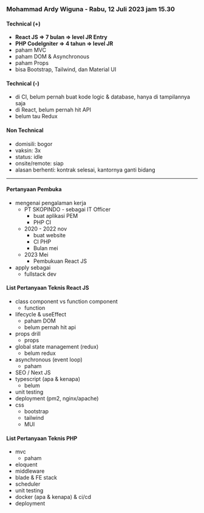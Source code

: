 ### Mohammad Ardy Wiguna - Rabu, 12 Juli 2023 jam 15.30

#### Technical (+) 

- **React JS => 7 bulan => level JR Entry**  
- **PHP CodeIgniter => 4 tahun => level JR**
- paham MVC
- paham DOM & Asynchronous
- paham Props
- bisa Bootstrap, Tailwind, dan Material UI

#### Technical (-)  

- di CI, belum pernah buat kode logic & database, hanya di tampilannya saja
- di React, belum pernah hit API
- belum tau Redux

#### Non Technical  

- domisili: bogor
- vaksin: 3x
- status: idle
- onsite/remote: siap
- alasan berhenti: kontrak selesai, kantornya ganti bidang

---

#### Pertanyaan Pembuka

- mengenai pengalaman kerja  
	- PT SKOPINDO - sebagai IT Officer
		- buat aplikasi PEM
		- PHP CI
	- 2020 - 2022 nov
		- buat website
		- CI PHP
		- Bulan mei
	- 2023 Mei
		- Pembukuan React JS
- apply sebagai
	- fullstack dev


#### List Pertanyaan Teknis React JS

- class component vs function component  
	- function
- lifecycle & useEffect
	- paham DOM
	- belum pernah hit api
- props drill  
	- props
- global state management (redux)  
	- belum redux
- asynchronous (event loop)  
	- paham
- SEO / Next JS  
- typescript (apa & kenapa)  
	- belum
- unit testing  
- deployment (pm2, nginx/apache)
- css
	- bootstrap
	- tailwind
	- MUI


#### List Pertanyaan Teknis PHP

- mvc
	- paham
- eloquent
- middleware
- blade & FE stack
- scheduler
- unit testing
- docker (apa & kenapa) & ci/cd  
- deployment